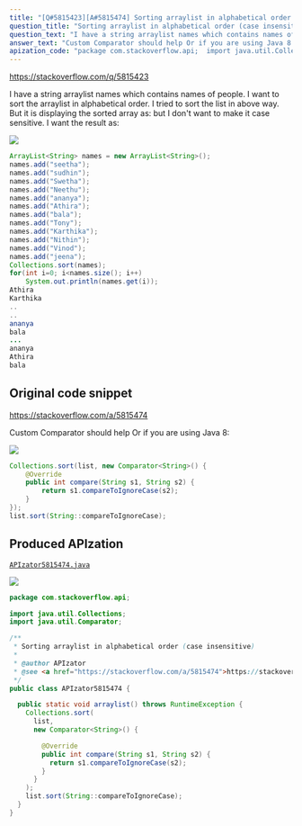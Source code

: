 ```yaml
---
title: "[Q#5815423][A#5815474] Sorting arraylist in alphabetical order (case insensitive)"
question_title: "Sorting arraylist in alphabetical order (case insensitive)"
question_text: "I have a string arraylist names which contains names of people. I want to sort the arraylist in alphabetical order. I tried to sort the list in above way. But it is displaying the sorted array as: but I don't want to make it case sensitive. I want the result as:"
answer_text: "Custom Comparator should help Or if you are using Java 8:"
apization_code: "package com.stackoverflow.api;  import java.util.Collections; import java.util.Comparator;  /**  * Sorting arraylist in alphabetical order (case insensitive)  *  * @author APIzator  * @see <a href=\"https://stackoverflow.com/a/5815474\">https://stackoverflow.com/a/5815474</a>  */ public class APIzator5815474 {    public static void arraylist() throws RuntimeException {     Collections.sort(       list,       new Comparator<String>() {          @Override         public int compare(String s1, String s2) {           return s1.compareToIgnoreCase(s2);         }       }     );     list.sort(String::compareToIgnoreCase);   } }"
---
```


https://stackoverflow.com/q/5815423

I have a string arraylist names which contains names of people. I want to sort the arraylist in alphabetical order.
I tried to sort the list in above way. But it is displaying the sorted array as:
but I don&#x27;t want to make it case sensitive. I want the result as:


<div class="code-logo"><img src="/stackoverflow.png" /></div>

```java
ArrayList<String> names = new ArrayList<String>();
names.add("seetha");
names.add("sudhin");
names.add("Swetha");
names.add("Neethu");
names.add("ananya");
names.add("Athira");
names.add("bala");
names.add("Tony");
names.add("Karthika");
names.add("Nithin");
names.add("Vinod");
names.add("jeena");
Collections.sort(names);
for(int i=0; i<names.size(); i++)
    System.out.println(names.get(i));
Athira
Karthika
..
..
ananya
bala
...
ananya
Athira
bala
```


## Original code snippet

https://stackoverflow.com/a/5815474

Custom Comparator should help
Or if you are using Java 8:

<div class="code-logo"><img src="/stackoverflow.png" /></div>

```java
Collections.sort(list, new Comparator<String>() {
    @Override
    public int compare(String s1, String s2) {
        return s1.compareToIgnoreCase(s2);
    }
});
list.sort(String::compareToIgnoreCase);
```

## Produced APIzation

[`APIzator5815474.java`](https://github.com/pasqualesalza/apization-temp-data/raw/master/search/APIzator5815474.java)

<div class="code-logo"><img src="/apizator.png" /></div>

```java
package com.stackoverflow.api;

import java.util.Collections;
import java.util.Comparator;

/**
 * Sorting arraylist in alphabetical order (case insensitive)
 *
 * @author APIzator
 * @see <a href="https://stackoverflow.com/a/5815474">https://stackoverflow.com/a/5815474</a>
 */
public class APIzator5815474 {

  public static void arraylist() throws RuntimeException {
    Collections.sort(
      list,
      new Comparator<String>() {

        @Override
        public int compare(String s1, String s2) {
          return s1.compareToIgnoreCase(s2);
        }
      }
    );
    list.sort(String::compareToIgnoreCase);
  }
}

```